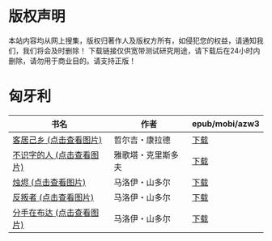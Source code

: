 # 版权声明

本站内容均从网上搜集，版权归著作人及版权方所有，如侵犯您的权益，请通知我们，我们将会及时删除！ 下载链接仅供宽带测试研究用途，请下载后在24小时内删除，请勿用于商业目的。请支持正版！

# 匈牙利

| 书名 | 作者 | epub/mobi/azw3 |
| --- | --- | --- |
| [客居己乡 (点击查看图片)](https://www.dushupai.com/attachment/2024/06/10/e564b366e8ef96ac.jpg) | 哲尔吉・康拉德 | [下载](https://url89.ctfile.com/f/31084289-1356995098-63b0d5?p=8866) |
| [不识字的人 (点击查看图片)](https://www.dushupai.com/attachment/2024/06/08/ab32163f302c7b9f.jpg) | 雅歌塔・克里斯多夫 | [下载](https://url89.ctfile.com/f/31084289-1357046671-ef211b?p=8866) |
| [烛烬 (点击查看图片)](https://www.dushupai.com/attachment/2024/06/05/fd1623a517bccd28.jpg) | 马洛伊・山多尔 | [下载](https://url89.ctfile.com/f/31084289-1357027732-a9cbf4?p=8866) |
| [反叛者 (点击查看图片)](https://www.dushupai.com/attachment/2024/06/05/594ab2d3ea13e51f.jpg) | 马洛伊・山多尔 | [下载](https://url89.ctfile.com/f/31084289-1357027423-a2e18f?p=8866) |
| [分手在布达 (点击查看图片)](https://www.dushupai.com/attachment/2024/06/05/2f646d6afa1f032a.jpg) | 马洛伊・山多尔 | [下载](https://url89.ctfile.com/f/31084289-1357027363-6c9da6?p=8866) |
